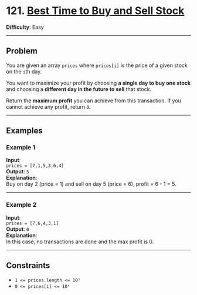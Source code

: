 # 121. [Best Time to Buy and Sell Stock](https://leetcode.com/problems/best-time-to-buy-and-sell-stock/description/)

**Difficulty**: Easy

---

## Problem

You are given an array `prices` where `prices[i]` is the price of a given stock on the `i`th day.

You want to maximize your profit by choosing **a single day to buy one stock** and choosing a **different day in the future to sell** that stock.

Return the **maximum profit** you can achieve from this transaction. If you cannot achieve any profit, return `0`.

---

## Examples

### Example 1

**Input**:  
`prices = [7,1,5,3,6,4]`  
**Output**: `5`  
**Explanation**:  
Buy on day 2 (price = 1) and sell on day 5 (price = 6), profit = 6 - 1 = 5.

---

### Example 2

**Input**:  
`prices = [7,6,4,3,1]`  
**Output**: `0`  
**Explanation**:  
In this case, no transactions are done and the max profit is 0.

---

## Constraints

- `1 <= prices.length <= 10⁵`
- `0 <= prices[i] <= 10⁴`